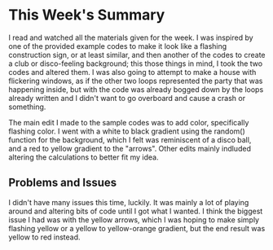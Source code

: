 # This Week's Summary

I read and watched all the materials given for the week. I was inspired by one of the provided example codes to make it look like a flashing construction sign, or at least similar, and then another of the codes to create a club or disco-feeling background; this those things in mind, I took the two codes and altered them. I was also going to attempt to make a house with flickering windows, as if the other two loops represented the party that was happening inside, but with the code was already bogged down by the loops already written and I didn't want to go overboard and cause a crash or something.

The main edit I made to the sample codes was to add color, specifically flashing color. I went with a white to black gradient using the random() function for the background, which I felt was reminiscent of a disco ball, and a red to yellow gradient to the "arrows". Other edits mainly indluded altering the calculations to better fit my idea.

## Problems and Issues

I didn't have many issues this time, luckily. It was mainly a lot of playing around and altering bits of code until I got what I wanted. I think the biggest issue I had was with the yellow arrows, which I was hoping to make simply flashing yellow or a yellow to yellow-orange gradient, but the end result was yellow to red instead.

